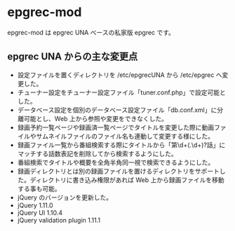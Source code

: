 # epgrec-mod

epgrec-mod は epgrec UNA ベースの私家版 epgrec です。

## epgrec UNA からの主な変更点

* 設定ファイルを置くディレクトリを /etc/epgrecUNA から /etc/epgrec へ変更した。
* チューナー設定をチューナー設定ファイル「tuner.conf.php」で設定可能とした。
* データベース設定を個別のデータベース設定ファイル「db.conf.xml」に分離可能とし、Web 上から参照や変更をできなくした。
* 録画予約一覧ページや録画済一覧ページでタイトルを変更した際に動画ファイルやサムネイルファイルのファイル名も連動して変更する様にした。
* 録画ファイル一覧から番組検索する際にタイトルから「第\d+(\.\d+)?話」にマッチする話数表記を削除してから検索するようにした。
* 番組検索でタイトルや概要を全角半角同一視で検索できるようにした。
* 録画ディレクトリとは別の録画ファイルを置けるディレクトリをサポートした。ディレクトリに書き込み権限があれば Web 上から録画ファイルを移動する事も可能。
* jQuery のバージョンを更新した。
 * jQuery 1.11.0
 * jQuery UI 1.10.4
 * jQuery validation plugin 1.11.1
